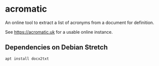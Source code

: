 # acromatic

An online tool to extract a list of acronyms from a document for definition.

See https://acromatic.uk for a usable online instance.

## Dependencies on Debian Stretch

    apt install docx2txt
